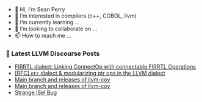 - 👋 Hi, I’m Sean Perry
- 👀 I’m interested in compilers (c++, COBOL, llvm)
- 🌱 I’m currently learning ...
- 💞️ I’m looking to collaborate on ...
- 📫 How to reach me ...

<!---
s66perry/s66perry is a ✨ special ✨ repository because its `README.md` (this file) appears on your GitHub profile.
You can click the Preview link to take a look at your changes.
--->
### 📕 Latest LLVM Discourse Posts

<!-- DISCOURSE-LLVM:START -->
- [FIRRTL dialect: Linking ConnectOp with connectable FIRRTL Operations](https://discourse.llvm.org/t/firrtl-dialect-linking-connectop-with-connectable-firrtl-operations/75158#post_3)
- [[RFC] `ptr` dialect &amp; modularizing ptr ops in the LLVM dialect](https://discourse.llvm.org/t/rfc-ptr-dialect-modularizing-ptr-ops-in-the-llvm-dialect/75142#post_11)
- [Main branch and releases of llvm-cov](https://discourse.llvm.org/t/main-branch-and-releases-of-llvm-cov/75178#post_3)
- [Main branch and releases of llvm-cov](https://discourse.llvm.org/t/main-branch-and-releases-of-llvm-cov/75178#post_2)
- [Strange ISel Bug](https://discourse.llvm.org/t/strange-isel-bug/75030#post_4)
<!-- DISCOURSE-LLVM:END -->
